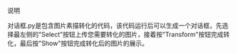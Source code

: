 说明

对话框.py是包含图片素描转化的代码，该代码运行后可以生成一个对话框，先选择最左侧的"Select"按钮上传您需要转化的图片，接着按"Transform"按钮完成转化，最后按"Show"按钮完成转化后的图片的展示。








